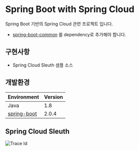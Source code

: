 # Spring Boot with Spring Cloud
Spring Boot 기반의 Spring Cloud 관련  프로젝트 입니다.
- [spring-boot-common](https://github.com/joyoungc/spring-boot-sample-project/tree/master/spring-boot-common) 를 dependency로 추가해야 합니다.

## 구현사항
- Spring Cloud Sleuth 샘플 소스 

## 개발환경
| Environment |  Version |
| ----- | ----- |
| Java | 1.8 |
| [spring-boot](https://github.com/spring-projects/spring-boot) | 2.0.4 |


## Spring Cloud Sleuth
![Trace Id](https://raw.githubusercontent.com/spring-cloud/spring-cloud-sleuth/master/docs/src/main/asciidoc/images/trace-id.png)